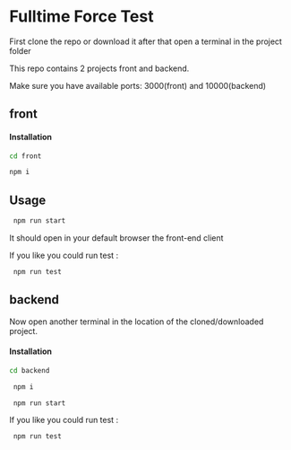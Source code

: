 # Fulltime Force Test

First clone the repo or download it after that 
open a terminal in the project folder

This repo contains 2 projects front and backend.

Make sure you have available ports: 3000(front) and 10000(backend)

## front 

#### Installation

```bash
cd front
```

```bash
npm i
```

## Usage

```bash
 npm run start
```
It should open in your default browser the front-end client

If you like you could run test :
```bash
 npm run test
```


## backend 

Now open another terminal in the location of the cloned/downloaded project.

#### Installation


```bash
cd backend 
```

```bash
 npm i
```

```bash
 npm run start
```

If you like you could run test :
```bash
 npm run test
```